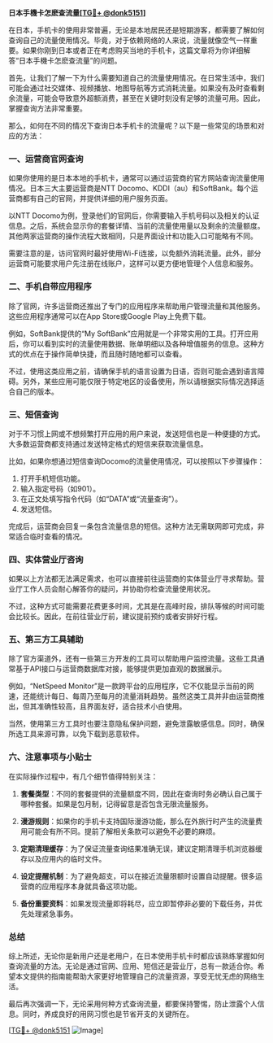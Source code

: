 **日本手機卡怎麽查流量[[TG💪+ @donk5151](https://t.me/s/donk5151)]**

在日本，手机卡的使用非常普遍，无论是本地居民还是短期游客，都需要了解如何查询自己的流量使用情况。毕竟，对于依赖网络的人来说，流量就像空气一样重要。如果你刚到日本或者正在考虑购买当地的手机卡，这篇文章将为你详细解答“日本手機卡怎麽查流量”的问题。

首先，让我们了解一下为什么需要知道自己的流量使用情况。在日常生活中，我们可能会通过社交媒体、视频播放、地图导航等方式消耗流量。如果没有及时查看剩余流量，可能会导致意外超额消费，甚至在关键时刻没有足够的流量可用。因此，掌握查询方法非常重要。

那么，如何在不同的情况下查询日本手机卡的流量呢？以下是一些常见的场景和对应的方法：

### 一、运营商官网查询

如果你使用的是日本本地的手机卡，通常可以通过运营商的官方网站查询流量使用情况。日本三大主要运营商是NTT Docomo、KDDI（au）和SoftBank。每个运营商都有自己的官网，并提供详细的用户服务页面。

以NTT Docomo为例，登录他们的官网后，你需要输入手机号码以及相关的认证信息。之后，系统会显示你的套餐详情、当前的流量使用量以及剩余的流量额度。其他两家运营商的操作流程大致相同，只是界面设计和功能入口可能略有不同。

需要注意的是，访问官网时最好使用Wi-Fi连接，以免额外消耗流量。此外，部分运营商可能要求用户先注册在线账户，这样可以更方便地管理个人信息和服务。

### 二、手机自带应用程序

除了官网，许多运营商还推出了专门的应用程序来帮助用户管理流量和其他服务。这些应用程序通常可以在App Store或Google Play上免费下载。

例如，SoftBank提供的“My SoftBank”应用就是一个非常实用的工具。打开应用后，你可以看到实时的流量使用数据、账单明细以及各种增值服务的信息。这种方式的优点在于操作简单快捷，而且随时随地都可以查看。

不过，使用这类应用之前，请确保手机的语言设置为日语，否则可能会遇到语言障碍。另外，某些应用可能仅限于特定地区的设备使用，所以请根据实际情况选择适合自己的版本。

### 三、短信查询

对于不习惯上网或不想频繁打开应用的用户来说，发送短信也是一种便捷的方式。大多数运营商都支持通过发送特定格式的短信来获取流量信息。

比如，如果你想通过短信查询Docomo的流量使用情况，可以按照以下步骤操作：
1. 打开手机短信功能。
2. 输入指定号码（如901）。
3. 在正文处填写指令代码（如“DATA”或“流量查询”）。
4. 发送短信。

完成后，运营商会回复一条包含流量信息的短信。这种方法无需联网即可完成，非常适合临时查看的情况。

### 四、实体营业厅咨询

如果以上方法都无法满足需求，也可以直接前往运营商的实体营业厅寻求帮助。营业厅工作人员会耐心解答你的疑问，并协助你检查流量使用状况。

不过，这种方式可能需要花费更多时间，尤其是在高峰时段，排队等候的时间可能会比较长。因此，在前往营业厅前，建议提前预约或者安排好行程。

### 五、第三方工具辅助

除了官方渠道外，还有一些第三方开发的工具可以帮助用户监控流量。这些工具通常基于API接口与运营商数据库对接，能够提供更加直观的数据展示。

例如，“NetSpeed Monitor”是一款跨平台的应用程序，它不仅能显示当前的网速，还能统计每日、每周乃至每月的流量消耗趋势。虽然这类工具并非由运营商推出，但其准确性较高，且界面友好，适合技术小白使用。

当然，使用第三方工具时也要注意隐私保护问题，避免泄露敏感信息。同时，确保所选工具来源可靠，以免下载到恶意软件。

### 六、注意事项与小贴士

在实际操作过程中，有几个细节值得特别关注：

1. **套餐类型**：不同的套餐提供的流量额度不同，因此在查询时务必确认自己属于哪种套餐。如果是包月制，记得留意是否包含无限流量服务。

2. **漫游规则**：如果你的手机卡支持国际漫游功能，那么在外旅行时产生的流量费用可能会有所不同。提前了解相关条款可以避免不必要的麻烦。

3. **定期清理缓存**：为了保证流量查询结果准确无误，建议定期清理手机浏览器缓存以及应用内的临时文件。

4. **设定提醒机制**：为了避免超支，可以在接近流量限额时设置自动提醒。很多运营商的应用程序本身就具备这项功能。

5. **备份重要资料**：如果发现流量即将耗尽，应立即暂停非必要的下载任务，并优先处理紧急事务。

### 总结

综上所述，无论你是新用户还是老用户，在日本使用手机卡时都应该熟练掌握如何查询流量的方法。无论是通过官网、应用、短信还是营业厅，总有一款适合你。希望本文提供的指南能帮助大家更好地管理自己的流量资源，享受无忧无虑的网络生活。

最后再次强调一下，无论采用何种方式查询流量，都要保持警惕，防止泄露个人信息。同时，养成良好的用网习惯也是节省开支的关键所在。

[[TG💪+ @donk5151](https://t.me/s/donk5151) ![Image](https://i.postimg.cc/rwNCRYN7/Snipaste-2025-04-30-17-27-05.png)]